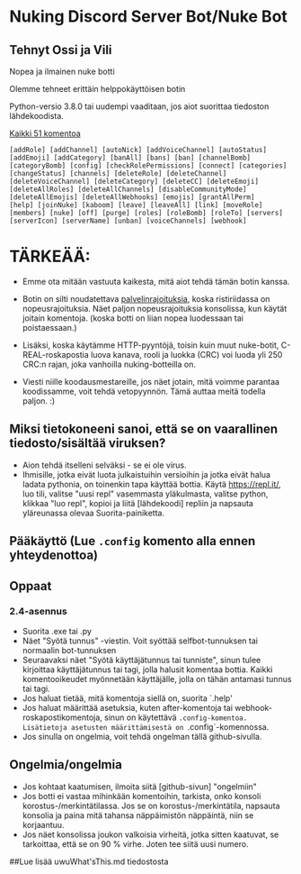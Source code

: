 # Nuking Discord Server Bot/Nuke Bot
## Tehnyt Ossi ja Vili

Nopea ja ilmainen nuke botti


Olemme tehneet erittäin helppokäyttöisen botin

Python-versio 3.8.0 tai uudempi vaaditaan, jos aiot suorittaa tiedoston lähdekoodista.

[Kaikki 51 komentoa](manual.md)

```
[addRole] [addChannel] [autoNick] [addVoiceChannel] [autoStatus] 
[addEmoji] [addCategory] [banAll] [bans] [ban] [channelBomb] 
[categoryBomb] [config] [checkRolePermissions] [connect] [categories] 
[changeStatus] [channels] [deleteRole] [deleteChannel] 
[deleteVoiceChannel] [deleteCategory] [deleteCC] [deleteEmoji] 
[deleteAllRoles] [deleteAllChannels] [disableCommunityMode] 
[deleteAllEmojis] [deleteAllWebhooks] [emojis] [grantAllPerm] 
[help] [joinNuke] [kaboom] [leave] [leaveAll] [link] [moveRole] 
[members] [nuke] [off] [purge] [roles] [roleBomb] [roleTo] [servers] 
[serverIcon] [serverName] [unban] [voiceChannels] [webhook] 
```

# TÄRKEÄÄ:
* Emme ota mitään vastuuta kaikesta, mitä aiot tehdä tämän botin kanssa.
* Botin on silti noudatettava [palvelinrajoituksia](https://discordia.me/en/server-limits), koska ristiriidassa on nopeusrajoituksia. Näet paljon nopeusrajoituksia konsolissa, kun käytät joitain komentoja. (koska botti on liian nopea luodessaan tai poistaessaan.)
* Lisäksi, koska käytämme HTTP-pyyntöjä, toisin kuin muut nuke-botit, C-REAL-roskapostia luova kanava, rooli ja luokka (CRC) voi luoda yli 250 CRC:n rajan, joka vanhoilla nuking-botteilla on.


* Viesti niille koodausmestareille, jos näet jotain, mitä voimme parantaa koodissamme, voit tehdä vetopyynnön. Tämä auttaa meitä todella paljon. :)


## Miksi tietokoneeni sanoi, että se on vaarallinen tiedosto/sisältää viruksen?
* Aion tehdä itselleni selväksi - se ei ole virus.
* Ihmisille, jotka eivät luota julkaistuihin versioihin ja jotka eivät halua ladata pythonia, on toinenkin tapa käyttää bottia. Käytä https://repl.it/, luo tili, valitse "uusi repl" vasemmasta yläkulmasta, valitse python, klikkaa "luo repl", kopioi ja liitä [lähdekoodi] repliin ja napsauta yläreunassa olevaa Suorita-painiketta.

## Pääkäyttö (Lue `.config` komento alla ennen yhteydenottoa)


## Oppaat
### 2.4-asennus
* Suorita .exe tai .py
* Näet "Syötä tunnus" -viestin. Voit syöttää selfbot-tunnuksen tai normaalin bot-tunnuksen
* Seuraavaksi näet "Syötä käyttäjätunnus tai tunniste", sinun tulee kirjoittaa käyttäjätunnus tai tagi, jolla halusit komentaa bottia. Kaikki komentooikeudet myönnetään käyttäjälle, jolla on tähän antamasi tunnus tai tagi.
* Jos haluat tietää, mitä komentoja siellä on, suorita `.help'
* Jos haluat määrittää asetuksia, kuten after-komentoja tai webhook-roskapostikomentoja, sinun on käytettävä `.config-komentoa. Lisätietoja asetusten määrittämisestä on `.config`-komennossa.
* Jos sinulla on ongelmia, voit tehdä ongelman tällä github-sivulla.


## Ongelmia/ongelmia
* Jos kohtaat kaatumisen, ilmoita siitä [github-sivun] "ongelmiin"
* Jos botti ei vastaa mihinkään komentoihin, tarkista, onko konsoli korostus-/merkintätilassa. Jos se on korostus-/merkintätila, napsauta konsolia ja paina mitä tahansa näppäimistön näppäintä, niin se korjaantuu.
* Jos näet konsolissa joukon valkoisia virheitä, jotka sitten kaatuvat, se tarkoittaa, että se on 90 % virhe. Joten tee siitä uusi numero.


##Lue lisää uwuWhat'sThis.md tiedostosta
